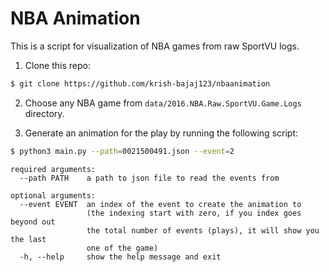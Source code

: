 # NBA Animation

This is a script for visualization of NBA games from raw SportVU logs.

1. Clone this repo:

  ```bash
  $ git clone https://github.com/krish-bajaj123/nbaanimation
  ```

2. Choose any NBA game from ```data/2016.NBA.Raw.SportVU.Game.Logs``` directory.

3. Generate an animation for the play by running the following script:

  ```bash
  $ python3 main.py --path=0021500491.json --event=2
  ```

  ```
  required arguments:
    --path PATH    a path to json file to read the events from

  optional arguments:
    --event EVENT  an index of the event to create the animation to
                   (the indexing start with zero, if you index goes beyond out
                   the total number of events (plays), it will show you the last
                   one of the game)
    -h, --help     show the help message and exit
  ```
